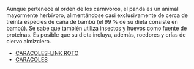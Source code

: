 Aunque pertenece al orden de los carnívoros, el panda es un animal mayormente herbívoro, alimentándose casi exclusivamente de cerca de treinta especies de caña de bambú (el 99 % de su dieta consiste en bambú). Se sabe que también utiliza insectos y huevos como fuente de proteínas. Es posible que su dieta incluya, además, roedores y crías de ciervo almizclero.
* [CARACOLES-LINK ROTO](https://github.com/Laboratoria/BOG004-md)
* [CARACOLES](https://www.drauta.com/que-es-nodejs-y-para-que-sirve)